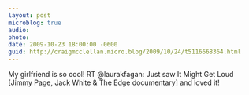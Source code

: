 ```yaml
---
layout: post
microblog: true
audio: 
photo: 
date: 2009-10-23 18:00:00 -0600
guid: http://craigmcclellan.micro.blog/2009/10/24/t5116668364.html
---
```

My girlfriend is so cool! RT @laurakfagan: Just saw It Might Get Loud [Jimmy Page, Jack White &amp; The Edge documentary] and loved it!
